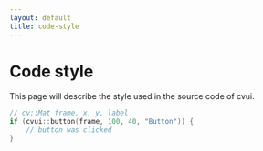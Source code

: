 ```yaml
---
layout: default
title: code-style
---
```


# Code style

This page will describe the style used in the source code of cvui.

```cpp
// cv::Mat frame, x, y, label
if (cvui::button(frame, 100, 40, "Button")) {
    // button was clicked
}
```
